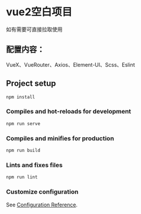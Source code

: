 # vue2空白项目
  如有需要可直接拉取使用
  
## 配置内容：
  VueX、VueRouter、Axios、Element-UI、Scss、Eslint

## Project setup
```
npm install
```

### Compiles and hot-reloads for development
```
npm run serve
```

### Compiles and minifies for production
```
npm run build
```

### Lints and fixes files
```
npm run lint
```

### Customize configuration
See [Configuration Reference](https://cli.vuejs.org/config/).
